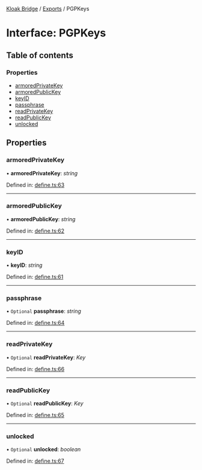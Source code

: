 [Kloak Bridge](../README.md) / [Exports](../modules.md) / PGPKeys

# Interface: PGPKeys

## Table of contents

### Properties

- [armoredPrivateKey](pgpkeys.md#armoredprivatekey)
- [armoredPublicKey](pgpkeys.md#armoredpublickey)
- [keyID](pgpkeys.md#keyid)
- [passphrase](pgpkeys.md#passphrase)
- [readPrivateKey](pgpkeys.md#readprivatekey)
- [readPublicKey](pgpkeys.md#readpublickey)
- [unlocked](pgpkeys.md#unlocked)

## Properties

### armoredPrivateKey

• **armoredPrivateKey**: *string*

Defined in: [define.ts:63](https://github.com/CoNET-project/kloak-bridge/blob/1d36987/src/define.ts#L63)

___

### armoredPublicKey

• **armoredPublicKey**: *string*

Defined in: [define.ts:62](https://github.com/CoNET-project/kloak-bridge/blob/1d36987/src/define.ts#L62)

___

### keyID

• **keyID**: *string*

Defined in: [define.ts:61](https://github.com/CoNET-project/kloak-bridge/blob/1d36987/src/define.ts#L61)

___

### passphrase

• `Optional` **passphrase**: *string*

Defined in: [define.ts:64](https://github.com/CoNET-project/kloak-bridge/blob/1d36987/src/define.ts#L64)

___

### readPrivateKey

• `Optional` **readPrivateKey**: *Key*

Defined in: [define.ts:66](https://github.com/CoNET-project/kloak-bridge/blob/1d36987/src/define.ts#L66)

___

### readPublicKey

• `Optional` **readPublicKey**: *Key*

Defined in: [define.ts:65](https://github.com/CoNET-project/kloak-bridge/blob/1d36987/src/define.ts#L65)

___

### unlocked

• `Optional` **unlocked**: *boolean*

Defined in: [define.ts:67](https://github.com/CoNET-project/kloak-bridge/blob/1d36987/src/define.ts#L67)
